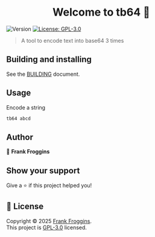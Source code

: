 <h1 align="center">Welcome to tb64 👋</h1>
<p>
  <img alt="Version" src="https://img.shields.io/github/v/tag/franktankbank/tb64-c?include_prereleases&sort=semver&label=version" />
  <a href="https://github.com/franktankbank/tb64/blob/main/LICENSE" target="_blank">
    <img alt="License: GPL-3.0" src="https://img.shields.io/github/license/franktankbank/tb64-c" />
  </a>
</p>

> A tool to encode text into base64 3 times

## Building and installing

See the [BUILDING](BUILDING.md) document.

## Usage

Encode a string
```sh
tb64 abcd
```

## Author

👤 **Frank Froggins**

## Show your support

Give a ⭐️ if this project helped you!

## 📝 License

Copyright © 2025 [Frank Froggins](https://github.com/franktankbank).<br />
This project is [GPL-3.0](https://github.com/franktankbank/tb64-c/blob/main/LICENSE) licensed.
